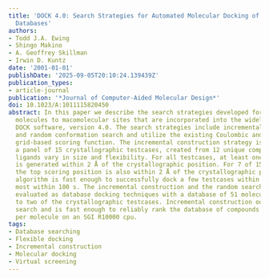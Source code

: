 ```yaml
---
title: 'DOCK 4.0: Search Strategies for Automated Molecular Docking of Flexible Molecule
  Databases'
authors:
- Todd J.A. Ewing
- Shingo Makino
- A. Geoffrey Skillman
- Irwin D. Kuntz
date: '2001-01-01'
publishDate: '2025-09-05T20:10:24.139439Z'
publication_types:
- article-journal
publication: '*Journal of Computer-Aided Molecular Design*'
doi: 10.1023/A:1011115820450
abstract: In this paper we describe the search strategies developed for docking flexible
  molecules to macomolecular sites that are incorporated into the widely distributed
  DOCK software, version 4.0. The search strategies include incremental construction
  and random conformation search and utilize the existing Coulombic and Lennard-Jones
  grid-based scoring function. The incremental construction strategy is tested with
  a panel of 15 crystallographic testcases, created from 12 unique complexes whose
  ligands vary in size and flexibility. For all testcases, at least one docked position
  is generated within 2 Å of the crystallographic position. For 7 of 15 testcases,
  the top scoring position is also within 2 Å of the crystallographic position. The
  algorithm is fast enough to successfully dock a few testcases within seconds and
  most within 100 s. The incremental construction and the random search strategy are
  evaluated as database docking techniques with a database of 51 molecules docked
  to two of the crystallographic testcases. Incremental construction outperforms random
  search and is fast enough to reliably rank the database of compounds within 15 s
  per molecule on an SGI R10000 cpu.
tags:
- Database searching
- Flexible docking
- Incremental construction
- Molecular docking
- Virtual screening
---
```

